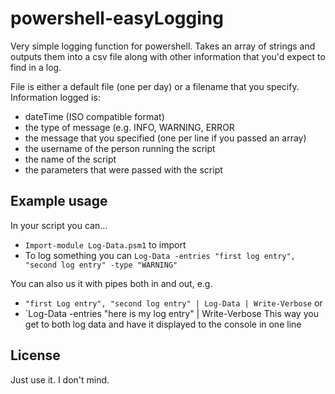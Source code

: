 # powershell-easyLogging
Very simple logging function for powershell. Takes an array of strings and outputs them into a csv file along with other information that you'd expect to find in a log.

File is either a default file (one per day) or a filename that you specify. Information logged is:
- dateTime (ISO compatible format)
- the type of message (e.g. INFO, WARNING, ERROR
- the message that you specified (one per line if you passed an array)
- the username of the person running the script
- the name of the script 
- the parameters that were passed with the script

## Example usage
In your script you can...
- `Import-module Log-Data.psm1` to import
- To log something you can `Log-Data -entries "first log entry", "second log entry" -type "WARNING"`

You can also us it with pipes both in and out, e.g.
- `"first Log entry", "second log entry" | Log-Data | Write-Verbose`
or
- `Log-Data -entries "here is my log entry" | Write-Verbose
This way you get to both log data and have it displayed to the console in one line

## License
Just use it. I don't mind.
